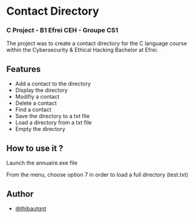 
# Contact Directory
### C Project - B1 Efrei CEH - Groupe CS1

The project was to create a contact directory for the C language course within the Cybersecurity & Ethical Hacking Bachelor at Efrei.




## Features

- Add a contact to the directory
- Display the directory
- Modifiy a contact
- Delete a contact
- Find a contact
- Save the directory to a txt file
- Load a directory from a txt file
- Empty the directory

## How to use it ?

Launch the annuaire.exe file

From the menu, choose option 7 in order to load a full directory (test.txt)
## Author

- [@thibautgnt](https://github.com/thibautgnt)

